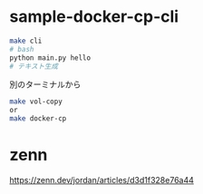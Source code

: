 # sample-docker-cp-cli

```sh
make cli
# bash
python main.py hello
# テキスト生成
```
別のターミナルから
```sh
make vol-copy
or
make docker-cp
```

# zenn
https://zenn.dev/jordan/articles/d3d1f328e76a44
